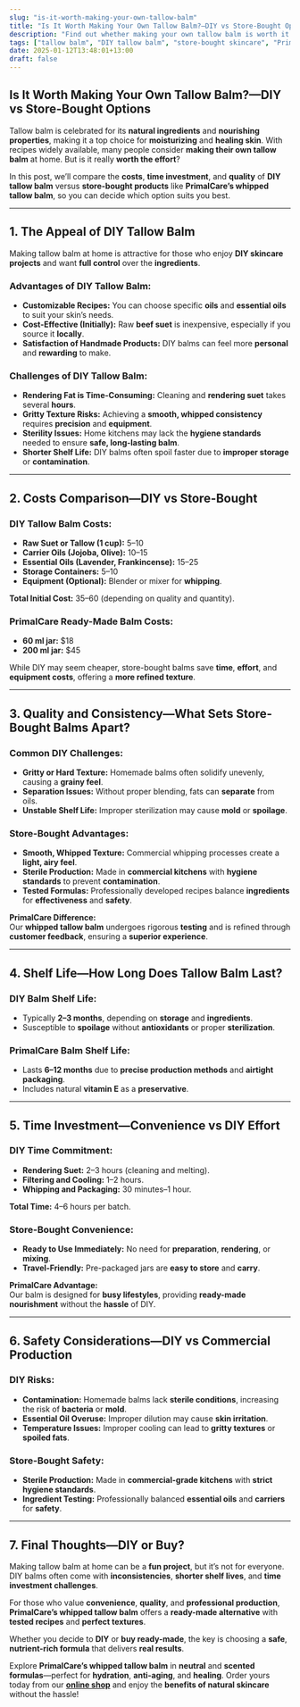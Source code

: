 ```yaml
---
slug: "is-it-worth-making-your-own-tallow-balm"
title: "Is It Worth Making Your Own Tallow Balm?—DIY vs Store-Bought Options"
description: "Find out whether making your own tallow balm is worth it compared to buying PrimalCare’s whipped tallow balm. Explore the pros, cons, and costs of DIY versus commercial products."
tags: ["tallow balm", "DIY tallow balm", "store-bought skincare", "PrimalCare"]
date: 2025-01-12T13:48:01+13:00
draft: false
---
```


## Is It Worth Making Your Own Tallow Balm?—DIY vs Store-Bought Options  
Tallow balm is celebrated for its **natural ingredients** and **nourishing properties**, making it a top choice for **moisturizing** and **healing skin**. With recipes widely available, many people consider **making their own tallow balm** at home. But is it really **worth the effort**?  

In this post, we’ll compare the **costs**, **time investment**, and **quality** of **DIY tallow balm** versus **store-bought products** like **PrimalCare’s whipped tallow balm**, so you can decide which option suits you best.  

---

## **1. The Appeal of DIY Tallow Balm**  
Making tallow balm at home is attractive for those who enjoy **DIY skincare projects** and want **full control** over the **ingredients**.  

### **Advantages of DIY Tallow Balm:**  
- **Customizable Recipes:** You can choose specific **oils** and **essential oils** to suit your skin’s needs.  
- **Cost-Effective (Initially):** Raw **beef suet** is inexpensive, especially if you source it **locally**.  
- **Satisfaction of Handmade Products:** DIY balms can feel more **personal** and **rewarding** to make.  

### **Challenges of DIY Tallow Balm:**  
- **Rendering Fat is Time-Consuming:** Cleaning and **rendering suet** takes several **hours**.  
- **Gritty Texture Risks:** Achieving a **smooth, whipped consistency** requires **precision** and **equipment**.  
- **Sterility Issues:** Home kitchens may lack the **hygiene standards** needed to ensure **safe, long-lasting balm**.  
- **Shorter Shelf Life:** DIY balms often spoil faster due to **improper storage** or **contamination**.  

---

## **2. Costs Comparison—DIY vs Store-Bought**  
### **DIY Tallow Balm Costs:**  
- **Raw Suet or Tallow (1 cup):** $5–$10  
- **Carrier Oils (Jojoba, Olive):** $10–$15  
- **Essential Oils (Lavender, Frankincense):** $15–$25  
- **Storage Containers:** $5–$10  
- **Equipment (Optional):** Blender or mixer for **whipping**.  

**Total Initial Cost:** $35–$60 (depending on quality and quantity).  

### **PrimalCare Ready-Made Balm Costs:**  
- **60 ml jar:** $18  
- **200 ml jar:** $45  

While DIY may seem cheaper, store-bought balms save **time**, **effort**, and **equipment costs**, offering a **more refined texture**.  

---

## **3. Quality and Consistency—What Sets Store-Bought Balms Apart?**  
### **Common DIY Challenges:**  
- **Gritty or Hard Texture:** Homemade balms often solidify unevenly, causing a **grainy feel**.  
- **Separation Issues:** Without proper blending, fats can **separate** from oils.  
- **Unstable Shelf Life:** Improper sterilization may cause **mold** or **spoilage**.  

### **Store-Bought Advantages:**  
- **Smooth, Whipped Texture:** Commercial whipping processes create a **light, airy feel**.  
- **Sterile Production:** Made in **commercial kitchens** with **hygiene standards** to prevent **contamination**.  
- **Tested Formulas:** Professionally developed recipes balance **ingredients** for **effectiveness** and **safety**.  

**PrimalCare Difference:**  
Our **whipped tallow balm** undergoes rigorous **testing** and is refined through **customer feedback**, ensuring a **superior experience**.  

---

## **4. Shelf Life—How Long Does Tallow Balm Last?**  
### **DIY Balm Shelf Life:**  
- Typically **2–3 months**, depending on **storage** and **ingredients**.  
- Susceptible to **spoilage** without **antioxidants** or proper **sterilization**.  

### **PrimalCare Balm Shelf Life:**  
- Lasts **6–12 months** due to **precise production methods** and **airtight packaging**.  
- Includes natural **vitamin E** as a **preservative**.  

---

## **5. Time Investment—Convenience vs DIY Effort**  
### **DIY Time Commitment:**  
- **Rendering Suet:** 2–3 hours (cleaning and melting).  
- **Filtering and Cooling:** 1–2 hours.  
- **Whipping and Packaging:** 30 minutes–1 hour.  

**Total Time:** 4–6 hours per batch.  

### **Store-Bought Convenience:**  
- **Ready to Use Immediately:** No need for **preparation**, **rendering**, or **mixing**.  
- **Travel-Friendly:** Pre-packaged jars are **easy to store** and **carry**.  

**PrimalCare Advantage:**  
Our balm is designed for **busy lifestyles**, providing **ready-made nourishment** without the **hassle** of DIY.  

---

## **6. Safety Considerations—DIY vs Commercial Production**  
### **DIY Risks:**  
- **Contamination:** Homemade balms lack **sterile conditions**, increasing the risk of **bacteria** or **mold**.  
- **Essential Oil Overuse:** Improper dilution may cause **skin irritation**.  
- **Temperature Issues:** Improper cooling can lead to **gritty textures** or **spoiled fats**.  

### **Store-Bought Safety:**  
- **Sterile Production:** Made in **commercial-grade kitchens** with **strict hygiene standards**.  
- **Ingredient Testing:** Professionally balanced **essential oils** and **carriers** for **safety**.  

---

## **7. Final Thoughts—DIY or Buy?**  
Making tallow balm at home can be a **fun project**, but it’s not for everyone. DIY balms often come with **inconsistencies**, **shorter shelf lives**, and **time investment challenges**.  

For those who value **convenience**, **quality**, and **professional production**, **PrimalCare’s whipped tallow balm** offers a **ready-made alternative** with **tested recipes** and **perfect textures**.  

Whether you decide to **DIY** or **buy ready-made**, the key is choosing a **safe**, **nutrient-rich formula** that delivers **real results**.  

Explore **PrimalCare’s whipped tallow balm** in **neutral** and **scented formulas**—perfect for **hydration**, **anti-aging**, and **healing**. Order yours today from our **[online shop](/shop)** and enjoy the **benefits of natural skincare** without the hassle!  
